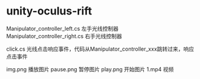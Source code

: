 # unity-oculus-rift

Manipulator_controller_left.cs     左手光线控制器
Manipulator_controller_right.cs    右手光线控制器


click.cs  光线点击响应事件，代码从Manipulator_controller_xxx跳转过来，响应点击事件


img.png  播放图片
pause.png 暂停图片
play.png 开始图片
1.mp4   视频




